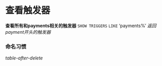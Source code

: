 # 查看触发器

**查看所有和payments相关的触发器**
`SHOW TRIGGERS` `LIKE` ‘payments%’ _返回payment开头的触发器_

### 命名习惯
_table-after-delete_